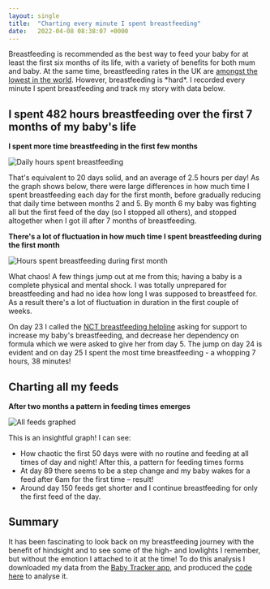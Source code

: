 ```yaml
---
layout: single
title:  "Charting every minute I spent breastfeeding"
date:   2022-04-08 08:38:07 +0000
---
```



Breastfeeding is recommended as the best way to feed your baby for at least the first six months of its life, with a variety of benefits for both mum and baby. At the same time, breastfeeding rates in the UK are [amongst the lowest in the world](https://www.bbc.co.uk/news/health-35438049). However, breastfeeding is \*hard\*. I recorded every minute I spent breastfeeding and track my story with data below.

## I spent 482 hours breastfeeding over the first 7 months of my baby&#39;s life

**I spent more time breastfeeding in the first few months**

![Daily hours spent breastfeeding]({{site.url}}/assets/Daily_hours_spent_breastfeeding_day_and_month.png)

That&#39;s equivalent to 20 days solid, and an average of 2.5 hours per day! As the graph shows below, there were large differences in how much time I spent breastfeeding each day for the first month, before gradually reducing that daily time between months 2 and 5. By month 6 my baby was fighting all but the first feed of the day (so I stopped all others), and stopped altogether when I got ill after 7 months of breastfeeding.

**There&#39;s a lot of fluctuation in how much time I spent breastfeeding during the first month**

![Hours spent breastfeeding during first month]({{site.url}}/assets/Hours_spent_breastfeeding_month1.png)

What chaos! A few things jump out at me from this; having a baby is a complete physical and mental shock. I was totally unprepared for breastfeeding and had no idea how long I was supposed to breastfeed for. As a result there&#39;s a lot of fluctuation in duration in the first couple of weeks.

On day 23 I called the [NCT breastfeeding helpline](https://www.nct.org.uk/baby-toddler/feeding/early-days/breastfeeding-support-nct) asking for support to increase my baby&#39;s breastfeeding, and decrease her dependency on formula which we were asked to give her from day 5. The jump on day 24 is evident and on day 25 I spent the most time breastfeeding - a whopping 7 hours, 38 minutes!

## Charting all my feeds

**After two months a pattern in feeding times emerges**

![All feeds graphed]({{site.url}}/assets/All_feeds_graphed.png)

This is an insightful graph! I can see:

- How chaotic the first 50 days were with no routine and feeding at all times of day and night! After this, a pattern for feeding times forms
- At day 89 there seems to be a step change and my baby wakes for a feed after 6am for the first time – result!
- Around day 150 feeds get shorter and I continue breastfeeding for only the first feed of the day.

## Summary

It has been fascinating to look back on my breastfeeding journey with the benefit of hindsight and to see some of the high- and lowlights I remember, but without the emotion I attached to it at the time! To do this analysis I downloaded my data from the [Baby Tracker app](https://nighp.com/babytracker/), and produced the [code here](https://github.com/gaskyk/baby_tracker) to analyse it.
